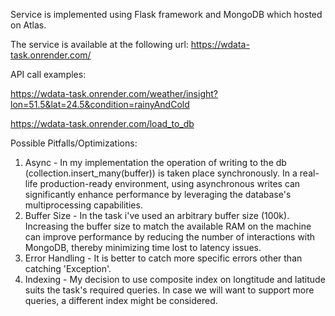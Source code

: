 Service is implemented using Flask framework and MongoDB which hosted on Atlas.

The service is available at the following url: 
https://wdata-task.onrender.com/

API call examples:

https://wdata-task.onrender.com/weather/insight?lon=51.5&lat=24.5&condition=rainyAndCold

https://wdata-task.onrender.com/load_to_db

Possible Pitfalls/Optimizations:
1. Async - In my implementation the operation of writing to the db (collection.insert_many(buffer)) is taken place synchronously.
   In a real-life production-ready environment, using asynchronous writes can significantly enhance performance by leveraging the database's multiprocessing capabilities.
2. Buffer Size - In the task i've used an arbitrary buffer size (100k).
   Increasing the buffer size to match the available RAM on the machine can improve performance by reducing the number of interactions with MongoDB, thereby minimizing time lost to latency issues.
3. Error Handling - It is better to catch more specific errors other than catching 'Exception'.
4. Indexing - My decision to use composite index on longtitude and latitude suits the task's required queries.
   In case we will want to support more queries, a different index might be considered.
